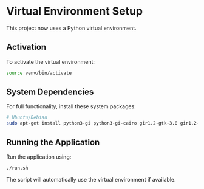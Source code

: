 # Virtual Environment Setup

This project now uses a Python virtual environment.

## Activation

To activate the virtual environment:
```bash
source venv/bin/activate
```

## System Dependencies

For full functionality, install these system packages:
```bash
# Ubuntu/Debian
sudo apt-get install python3-gi python3-gi-cairo gir1.2-gtk-3.0 gir1.2-gtksource-3.0 gir1.2-webkit2-4.1

```

## Running the Application

Run the application using:
```bash
./run.sh
```

The script will automatically use the virtual environment if available.
